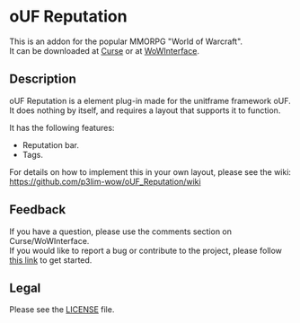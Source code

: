 # oUF Reputation

This is an addon for the popular MMORPG "World of Warcraft".  
It can be downloaded at [Curse](http://curse.com/addons/wow/ouf-reputation) or at [WoWInterface](http://wowinterface.com/downloads/info12017).

## Description

oUF Reputation is a element plug-in made for the unitframe framework oUF.
It does nothing by itself, and requires a layout that supports it to function.

It has the following features:

- Reputation bar.
- Tags.

For details on how to implement this in your own layout, please see the wiki:  
https://github.com/p3lim-wow/oUF_Reputation/wiki

## Feedback

If you have a question, please use the comments section on Curse/WoWInterface.  
If you would like to report a bug or contribute to the project, please follow [this link](https://github.com/p3lim-wow/oUF_Reputation/blob/master/CONTRIBUTING.md) to get started.

## Legal

Please see the [LICENSE](https://github.com/p3lim-wow/oUF_Reputation/blob/master/LICENSE.txt) file.
